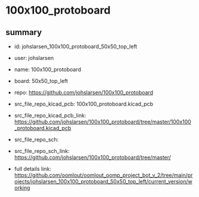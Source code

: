 # 100x100_protoboard
 
## summary 
* id: johslarsen_100x100_protoboard_50x50_top_left
* user: johslarsen
* name: 100x100_protoboard
* board: 50x50_top_left
* repo: https://github.com/johslarsen/100x100_protoboard
* src_file_repo_kicad_pcb: 100x100_protoboard.kicad_pcb
* src_file_repo_kicad_pcb_link: https://github.com/johslarsen/100x100_protoboard/tree/master/100x100_protoboard.kicad_pcb


* src_file_repo_sch: 
* src_file_repo_sch_link: https://github.com/johslarsen/100x100_protoboard/tree/master/
* full details link: https://github.com/oomlout/oomlout_oomp_project_bot_v_2/tree/main/projects/johslarsen_100x100_protoboard_50x50_top_left/current_version/working  






